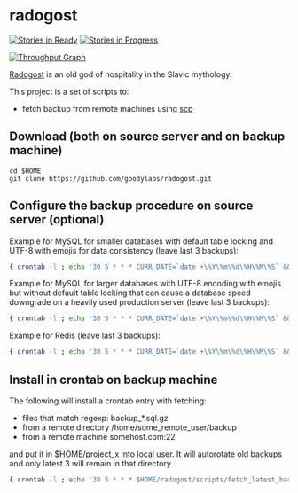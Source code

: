 # radogost
[![Stories in Ready](https://badge.waffle.io/goodylabs/radogost.svg?label=ready&title=Ready)](http://waffle.io/goodylabs/radogost)
[![Stories in Progress](https://badge.waffle.io/goodylabs/radogost.svg?label=in%20progress&title=In%20Progress)](http://waffle.io/goodylabs/radogost)

[![Throughput Graph](http://graphs.waffle.io/goodylabs/radogost/throughput.svg)](https://waffle.io/goodylabs/radogost/metrics)

[Radogost](http://en.wikipedia.org/wiki/Radegast_%28god%29) 
is an old god of hospitality in the Slavic mythology.

This project is a set of scripts to:
* fetch backup from remote machines using [scp](http://en.wikipedia.org/wiki/Secure_copy) 

## Download (both on source server and on backup machine)

``` 
cd $HOME
git clone https://github.com/goodylabs/radogost.git
```

## Configure the backup procedure on source server (optional)

Example for MySQL for smaller databases with default table locking and UTF-8 with emojis for data consistency (leave last 3 backups):

```bash
{ crontab -l ; echo '30 5 * * * CURR_DATE=`date +\%Y\%m\%d\%H\%M\%S` && /bin/mkdir -p /root/backup && /usr/bin/mysqldump --lock-tables=true --default-character-set=utf8mb4 -u root project_x > /root/backup/backup_${CURR_DATE}_project_x.sql && /bin/gzip -9r /root/backup/backup_${CURR_DATE}_project_x.sql && /root/radogost/scripts/rotate_latest_backups.sh /root/backup *.sql.gz 3'; } | crontab -
```
Example for MySQL for larger databases with UTF-8 encoding with emojis but without default table locking that can cause a database speed downgrade on a heavily used production server (leave last 3 backups):

```bash
{ crontab -l ; echo '30 5 * * * CURR_DATE=`date +\%Y\%m\%d\%H\%M\%S` && /bin/mkdir -p /root/backup && /usr/bin/mysqldump --lock-tables=false --default-character-set=utf8mb4 -u root project_x > /root/backup/backup_${CURR_DATE}_project_x.sql && /bin/gzip -9r /root/backup/backup_${CURR_DATE}_project_x.sql && /root/radogost/scripts/rotate_latest_backups.sh /root/backup *.sql.gz 3'; } | crontab -
```


Example for Redis (leave last 3 backups):

```bash
{ crontab -l ; echo '30 5 * * * CURR_DATE=`date +\%Y\%m\%d\%H\%M\%S` && /bin/mkdir -p /root/backup && /bin/cp /var/lib/redis/dump.rdb /root/backup/backup_${CURR_DATE}_dump.rdb && /bin/gzip -9r /root/backup/backup_${CURR_DATE}_dump.rdb && /root/radogost/scripts/rotate_latest_backups.sh /root/backup *.rdb.gz 3'; } | crontab -
```

## Install in crontab on backup machine

The following will install a crontab entry with fetching:
* files that match regexp: backup_*.sql.gz
* from a remote directory /home/some_remote_user/backup
* from a remote machine somehost.com:22 

and put it in $HOME/project_x into local user.
It will autorotate old backups and only latest 3 will remain in that directory.

```bash
{ crontab -l ; echo '38 5 * * * $HOME/radogost/scripts/fetch_latest_backups.sh root somehost.com 22 /root/backup "backup_*.sql.gz" $HOME/project_x 3'; } | crontab -
```
